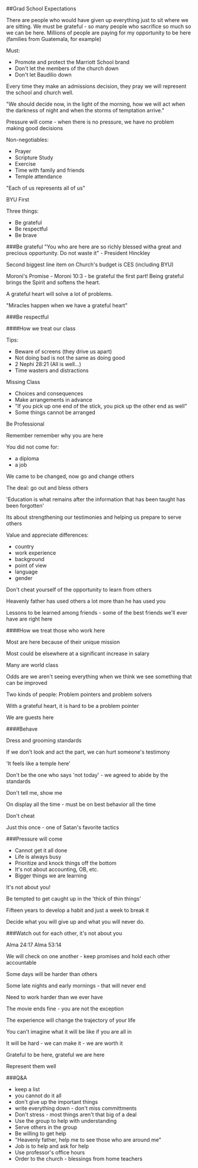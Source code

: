 ##Grad School Expectations

There are people who would have given up everything just to sit where we are sitting.
We must be grateful - so many people who sacrifice so much so we can be here.
Millions of people are paying for my opportunity to be here (families from Guatemala, for example)

Must:
 - Promote and protect the Marriott School brand
 - Don't let the members of the church down
 - Don't let Baudilio down

Every time they make an admissions decision, they pray we will represent the school and
church well.

"We should decide now, in the light of the morning, how we will act when
the darkness of night and when the storms of temptation arrive."

Pressure will come - when there is no pressure, we have no problem making good decisions

Non-negotiables:
 - Prayer
 - Scripture Study
 - Exercise
 - Time with family and friends
 - Temple attendance

"Each of us represents all of us"

BYU First

Three things:
 - Be grateful
 - Be respectful
 - Be brave

###Be grateful
"You who are here are so richly blessed witha great and precious opportunity. Do not waste it" - President Hinckley

Second biggest line item on Church's budget is CES (including BYU)

Moroni's Promise - Moroni 10:3 - be grateful the first part! Being grateful brings the Spirit and softens the heart.

A grateful heart will solve a lot of problems.

"Miracles happen when we have a grateful heart"

###Be respectful

####How we treat our class

Tips:
 - Beware of screens (they drive us apart)
 - Not doing bad is not the same as doing good
 - 2 Nephi 28:21 (All is well...)
 - Time wasters and distractions

Missing Class
 - Choices and consequences
 - Make arrangements in advance
 - "If you pick up one end of the stick, you pick up the other end as well"
 - Some things cannot be arranged

Be Professional

Remember remember why you are here

You did not come for:
 - a diploma
 - a job

We came to be changed, now go and change others

The deal: go out and bless others

'Education is what remains after the information that has been taught has been forgotten'

Its about strengthening our testimonies and helping us prepare to serve others

Value and appreciate differences:
 - country
 - work experience
 - background
 - point of view
 - language
 - gender

Don't cheat yourself of the opportunity to learn from others

Heavenly father has used others a lot more than he has used you

Lessons to be learned among friends - some of the best friends we'll ever have are right here

####How we treat those who work here

Most are here because of their unique mission

Most could be elsewhere at a significant increase in salary

Many are world class

Odds are we aren't seeing everything when we think we see something that can be improved

Two kinds of people: Problem pointers and problem solvers

With a grateful heart, it is hard to be a problem pointer

We are guests here

####Behave

Dress and grooming standards

If we don't look and act the part, we can hurt someone's testimony

'It feels like a temple here'

Don't be the one who says 'not today' - we agreed to abide by the standards

Don't tell me, show me

On display all the time - must be on best behavior all the time

Don't cheat

Just this once - one of Satan's favorite tactics

###Pressure will come

 - Cannot get it all done
 - Life is always busy
 - Prioritize and knock things off the bottom
 - It's not about accounting, OB, etc.
 - Bigger things we are learning

It's not about you!

Be tempted to get caught up in the 'thick of thin things'

Fifteen years to develop a habit and just a week to break it

Decide what you will give up and what you will never do.

###Watch out for each other, it's not about you

Alma 24:17 
Alma 53:14

We will check on one another - keep promises and hold each other accountable

Some days will be harder than others

Some late nights and early mornings - that will never end

Need to work harder than we ever have

The movie ends fine - you are not the exception

The experience will change the trajectory of your life

You can't imagine what it will be like if you are all in

It will be hard - we can make it - we are worth it

Grateful to be here, grateful we are here

Represent them well


###Q&A

 - keep a list
 - you cannot do it all
 - don't give up the important things
 - write everything down - don't miss committments
 - Don't stress - most things aren't that big of a deal
 - Use the group to help with understanding
 - Serve others in the group
 - Be willing to get help
 - "Heavenly father, help me to see those who are around me"
 - Job is to help and ask for help
 - Use professor's office hours
 - Order to the church - blessings from home teachers
